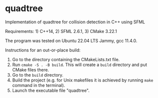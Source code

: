 # quadtree
Implementation of quadtree for collision detection in C++ using SFML

Requirements: 1) C++14, 2) SFML 2.6.1, 3) CMake 3.22.1

The program was tested on Ubuntu 22.04 LTS Jammy, gcc 11.4.0.

Instructions for an out-or-place build:
1) Go to the directory containing the CMakeLists.txt file.
2) Run `cmake -S . -B build`. This will create a `build` directory and put CMake files there.
3) Go to the `build` directory.
4) Build the project (e.g. for Unix makefiles it is achieved by running `make` command in the terminal).
5) Launch the executable file "quadtree".
